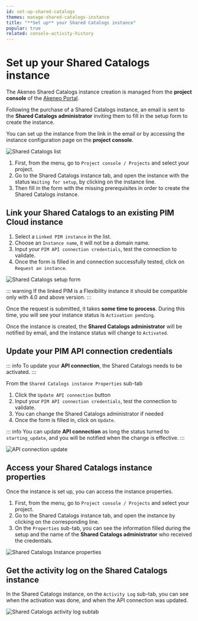 ```yaml
---
id: set-up-shared-catalogs
themes: manage-shared-catalogs-instance
title: "**Set up** your Shared Catalogs instance"
popular: true
related: console-activity-history
---
```


# Set up your Shared Catalogs instance

The Akeneo Shared Catalogs instance creation is managed from the **project console** of the [Akeneo Portal](https://portal.akeneo.com). 

Following the purchase of a Shared Catalogs instance, an email is sent to the **Shared Catalogs administrator** inviting them to fill in the setup form to create the instance.

You can set up the instance from the link in the email or by accessing the instance configuration page on the **project console**.


![Shared Catalogs list](../img/shared_catalogs_list.png)

1. First, from the menu, go to `Project console / Projects` and select your project.
2. Go to the Shared Catalogs instance tab, and open the instance with the status `Waiting for setup`, by clicking on the instance line.
3. Then fill in the form with the missing prerequisites in order to create the Shared Catalogs instance.

## Link your Shared Catalogs to an existing PIM Cloud instance

1. Select a `Linked PIM instance` in the list.
2. Choose an `Instance name`, it will not be a domain name.
3. Input your `PIM API connection credentials`, test the connection to validate.
4. Once the form is filled in and connection successfully tested, click on `Request an instance`.

![Shared Catalogs setup form](../img/shared_catalogs_setup.gif)

::: warning
If the linked PIM is a Flexibility instance it should be compatible only with 4.0 and above version.
:::

Once the request is submitted, it takes **some time to process**. During this time, you will see your instance status is `Activation pending`.

Once the instance is created, the **Shared Catalogs administrator** will be notified by email, and the instance status will change to `Activated`.

## Update your PIM API connection credentials

::: info
To update your **API connection**, the Shared Catalogs needs to be activated.
:::

From the `Shared Catalogs instance Properties` sub-tab

1. Click the `Update API connection` button
2. Input your `PIM API connection credentials`, test the connection to validate.
3. You can change the Shared Catalogs administrator if needed
4. Once the form is filled in, click on `Update`.

::: info
You can update **API connection** as long the status turned to `starting_update`, and you will be notified when the change is effective.
:::

![API connection update](../img/shared_catalogs_api_connection_update.gif)

## Access your Shared Catalogs instance properties

Once the instance is set up, you can access the instance properties.

1. First, from the menu, go to `Project console / Projects` and select your project.
2. Go to the Shared Catalogs instance tab, and open the instance by clicking on the corresponding line.
3. On the `Properties` sub-tab, you can see the information filled during the setup and the name of the **Shared Catalogs administrator** who received the credentials.

![Shared Catalogs Instance properties](../img/shared_catalogs_properties.png)


## Get the activity log on the Shared Catalogs instance

In the Shared Catalogs instance, on the `Activity Log` sub-tab, you can see when the activation was done, and when the API connection was updated.

![Shared Catalogs activity log subtab](../img/shared_catalogs_activity_log.png)
